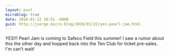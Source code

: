 ```yaml
---
layout: post
microblog: true
date: 2018-01-22 10:51 -0800
guid: http://jsorge.micro.blog/2018/01/22/yes-pearl-jam.html
---
```

YES!!! Pearl Jam is coming to Safeco Field this summer! I saw a rumor about this the other day and hopped back into the Ten Club for ticket pre-sales. I'm can't wait!
